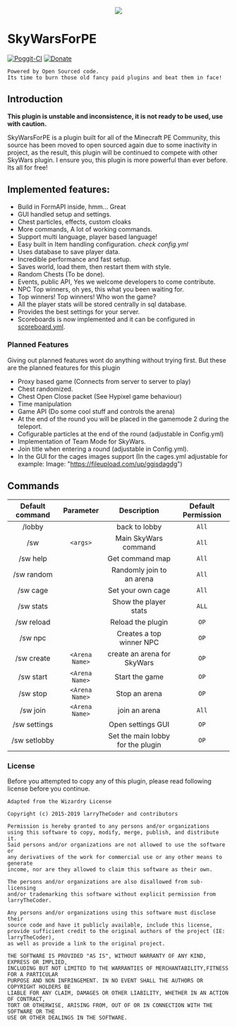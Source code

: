 <p align="center">
  <img src="https://cdn.stykers.moe/img/SkyWarsForPE.png"/>
</p>


# SkyWarsForPE
[![Poggit-CI](https://poggit.pmmp.io/ci.shield/larryTheCoder/SkyWarsForPE/SkyWarsForPE)](https://poggit.pmmp.io/ci/larryTheCoder/SkyWarsForPE/SkyWarsForPE) [![Donate](https://img.shields.io/badge/donate-PayPal-yellow.svg?style=flat-square)](http://www.paypal.me/DoubleCheese)

    Powered by Open Sourced code.
    Its time to burn those old fancy paid plugins and beat them in face!

## Introduction
**This plugin is unstable and inconsistence, it is not ready to be used, use with caution.**

SkyWarsForPE is a plugin built for all of the Minecraft PE Community, this source has been moved to open sourced again due to some inactivity in project, as the result, this plugin will be continued to compete with other SkyWars plugin. I ensure you, this plugin is more powerful than ever before. Its all for free!

## Implemented features:
- Build in FormAPI inside, hmm... Great
- GUI handled setup and settings.
- Chest particles, effects, custom cloaks
- More commands, A lot of working commands.
- Support multi language, player based language!
- Easy built in Item handling configuration. _check config.yml_
- Uses database to save player data.
- Incredible performance and fast setup.
- Saves world, load them, then restart them with style.
- Random Chests (To be done).
- Events, public API, Yes we welcome developers to come contribute.
- NPC Top winners, oh yes, this what you been waiting for.
- Top winners! Top winners! Who won the game?
- All the player stats will be stored centrally in sql database.
- Provides the best settings for your server.
- Scoreboards is now implemented and it can be configured in [scoreboard.yml](https://github.com/larryTheCoder/SkyWarsForPE/blob/master/resources/scoreboard.yml).

### Planned Features
Giving out planned features wont do anything without trying first. But these are the planned features for this plugin

- Proxy based game (Connects from server to server to play)
- Chest randomized.
- Chest Open Close packet (See Hypixel game behaviour)
- Time manipulation
- Game API (Do some cool stuff and controls the arena)
- At the end of the round you will be placed in the gamemode 2 during the teleport.
- Cofigurable particles at the end of the round (adjustable in Config.yml)
- Implementation of Team Mode for SkyWars.
- Join title when entering a round (adjustable in Config.yml).
- In the GUI for the cages images support (In the cages.yml adjustable for example: Image: "https://fileupload.com/up/ggisdagdg")


## Commands
| Default command | Parameter | Description | Default Permission |
| :-----: | :-------: | :---------: | :-------: |
| /lobby | | back to lobby | `All` |
| /sw |`<args>` | Main SkyWars command | `All` |
| /sw help | | Get command map | `All` |
| /sw random | | Randomly join to an arena | `All` |
| /sw cage | | Set your own cage | `All` |
| /sw stats | | Show the player stats | `ALL`|
| /sw reload | | Reload the plugin | `OP` |
| /sw npc | | Creates a top winner NPC | `OP` |
| /sw create | `<Arena Name>` | create an arena for SkyWars | `OP` |
| /sw start | `<Arena Name>` | Start the game | `OP` |
| /sw stop | `<Arena Name>` | Stop an arena | `OP` |
| /sw join | `<Arena Name>` | join an arena | `All` |
| /sw settings | | Open settings GUI | `OP` |
| /sw setlobby | | Set the main lobby for the plugin | `OP` |

### License
Before you attempted to copy any of this plugin, please read following license before you continue.

    Adapted from the Wizardry License

    Copyright (c) 2015-2019 larryTheCoder and contributors

    Permission is hereby granted to any persons and/or organizations
    using this software to copy, modify, merge, publish, and distribute it.
    Said persons and/or organizations are not allowed to use the software or
    any derivatives of the work for commercial use or any other means to generate
    income, nor are they allowed to claim this software as their own.

    The persons and/or organizations are also disallowed from sub-licensing
    and/or trademarking this software without explicit permission from larryTheCoder.

    Any persons and/or organizations using this software must disclose their
    source code and have it publicly available, include this license,
    provide sufficient credit to the original authors of the project (IE: larryTheCoder),
    as well as provide a link to the original project.

    THE SOFTWARE IS PROVIDED "AS IS", WITHOUT WARRANTY OF ANY KIND, EXPRESS OR IMPLIED,
    INCLUDING BUT NOT LIMITED TO THE WARRANTIES OF MERCHANTABILITY,FITNESS FOR A PARTICULAR
    PURPOSE AND NON INFRINGEMENT. IN NO EVENT SHALL THE AUTHORS OR COPYRIGHT HOLDERS BE
    LIABLE FOR ANY CLAIM, DAMAGES OR OTHER LIABILITY, WHETHER IN AN ACTION OF CONTRACT,
    TORT OR OTHERWISE, ARISING FROM, OUT OF OR IN CONNECTION WITH THE SOFTWARE OR THE
    USE OR OTHER DEALINGS IN THE SOFTWARE.
